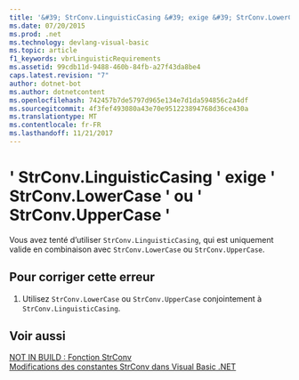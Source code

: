 ```yaml
---
title: '&#39; StrConv.LinguisticCasing &#39; exige &#39; StrConv.LowerCase &#39; ou &#39; StrConv.UpperCase &#39;'
ms.date: 07/20/2015
ms.prod: .net
ms.technology: devlang-visual-basic
ms.topic: article
f1_keywords: vbrLinguisticRequirements
ms.assetid: 99cdb11d-9488-460b-84fb-a27f43da8be4
caps.latest.revision: "7"
author: dotnet-bot
ms.author: dotnetcontent
ms.openlocfilehash: 742457b7de5797d965e134e7d1da594856c2a4df
ms.sourcegitcommit: 4f3fef493080a43e70e951223894768d36ce430a
ms.translationtype: MT
ms.contentlocale: fr-FR
ms.lasthandoff: 11/21/2017
---
```

# <a name="39strconvlinguisticcasing39-requires-39strconvlowercase39-or-39strconvuppercase39"></a>&#39; StrConv.LinguisticCasing &#39; exige &#39; StrConv.LowerCase &#39; ou &#39; StrConv.UpperCase &#39;
Vous avez tenté d’utiliser `StrConv.LinguisticCasing`, qui est uniquement valide en combinaison avec `StrConv.LowerCase` ou `StrConv.UpperCase`.  
  
## <a name="to-correct-this-error"></a>Pour corriger cette erreur  
  
1.  Utilisez `StrConv.LowerCase` ou `StrConv.UpperCase` conjointement à `StrConv.LinguisticCasing`.  
  
## <a name="see-also"></a>Voir aussi  
 [NOT IN BUILD : Fonction StrConv](http://msdn.microsoft.com/en-us/31ceb44b-005b-455f-b344-9dd06efbf660)  
 [Modifications des constantes StrConv dans Visual Basic .NET](http://msdn.microsoft.com/en-us/7a8c2781-2716-40dd-90c1-96c1548516e2)
